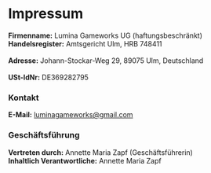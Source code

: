 # Impressum

**Firmenname:**  Lumina Gameworks UG (haftungsbeschränkt) <br>
**Handelsregister:**  Amtsgericht Ulm, HRB 748411<br>  
**Adresse:**  Johann-Stockar-Weg 29, 89075 Ulm, Deutschland<br>  
**USt-IdNr:**  DE369282795

### Kontakt

**E-Mail:**  luminagameworks@gmail.com  

### Geschäftsführung

**Vertreten durch:**  Annette Maria Zapf (Geschäftsführerin)<br> 
**Inhaltlich Verantwortliche:**  Annette Maria Zapf